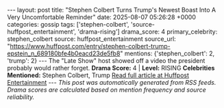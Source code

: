 --- layout: post title: "Stephen Colbert Turns Trump's Newest Boast Into A Very Uncomfortable Reminder" date: 2025-08-07 05:26:28 +0000 categories: gossip tags: ['stephen-colbert', 'source-huffpost_entertainment', 'drama-rising'] drama_score: 4 primary_celebrity: stephen_colbert source: huffpost_entertainment source_url: "https://www.huffpost.com/entry/stephen-colbert-trump-epstein_n_689180bfe4b0eacd23de5fb8" mentions: {'stephen_colbert': 2, 'trump': 2} --- The "Late Show" host showed off a video the president probably would rather forget. **Drama Score:** 4 | **Level:** RISING **Celebrities Mentioned:** Stephen Colbert, Trump [Read full article at Huffpost Entertainment](https://www.huffpost.com/entry/stephen-colbert-trump-epstein_n_689180bfe4b0eacd23de5fb8) --- *This post was automatically generated from RSS feeds. Drama scores are calculated based on mention frequency and source reliability.*